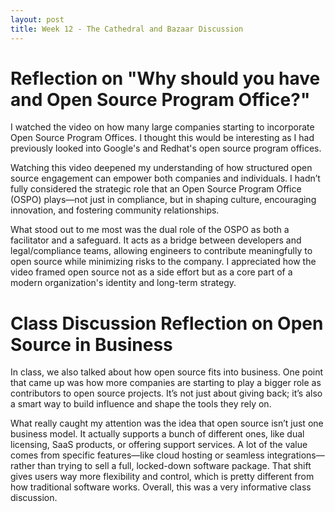 ```yaml
---
layout: post
title: Week 12 - The Cathedral and Bazaar Discussion
---
```


# Reflection on "Why should you have and Open Source Program Office?"

I watched the video on how many large companies starting to incorporate Open Source Program Offices. I thought this would be interesting as I had previously looked into Google's and Redhat's open source program offices. 

Watching this video deepened my understanding of how structured open source engagement can empower both companies and individuals. I hadn’t fully considered the strategic role that an Open Source Program Office (OSPO) plays—not just in compliance, but in shaping culture, encouraging innovation, and fostering community relationships.

What stood out to me most was the dual role of the OSPO as both a facilitator and a safeguard. It acts as a bridge between developers and legal/compliance teams, allowing engineers to contribute meaningfully to open source while minimizing risks to the company. I appreciated how the video framed open source not as a side effort but as a core part of a modern organization's identity and long-term strategy.

<!--more-->

# Class Discussion Reflection on Open Source in Business

In class, we also talked about how open source fits into business. One point that came up was how more companies are starting to play a bigger role as contributors to open source projects. It’s not just about giving back; it’s also a smart way to build influence and shape the tools they rely on.

What really caught my attention was the idea that open source isn’t just one business model. It actually supports a bunch of different ones, like dual licensing, SaaS products, or offering support services. A lot of the value comes from specific features—like cloud hosting or seamless integrations—rather than trying to sell a full, locked-down software package. That shift gives users way more flexibility and control, which is pretty different from how traditional software works. Overall, this was a very informative class discussion. 


